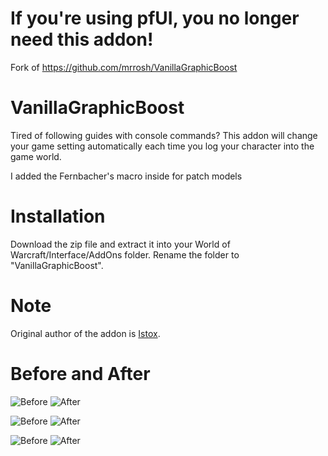 # **If you're using pfUI, you no longer need this addon!**

Fork of https://github.com/mrrosh/VanillaGraphicBoost

# VanillaGraphicBoost

Tired of following guides with console commands? This addon will change your game setting automatically each time you log your character into the game world.

I added the Fernbacher's macro inside for patch models

# Installation

Download the zip file and extract it into your World of Warcraft/Interface/AddOns folder. Rename the folder to "VanillaGraphicBoost".

# Note

Original author of the addon is [Istox](https://forum.elysium-project.org/topic/44582-addon-vanillagraphicsboost-finetune-graphical-quality/).


# Before and After

![Before](https://i.imgur.com/3seWSkr.jpg) ![After](https://i.imgur.com/40OCZfv.jpg)

![Before](https://i.imgur.com/eGEjtHZ.jpg) ![After](https://i.imgur.com/ThRFgEe.jpg)

![Before](https://i.imgur.com/Vbvml5V.jpg) ![After](https://i.imgur.com/hw54Hsv.jpg)
